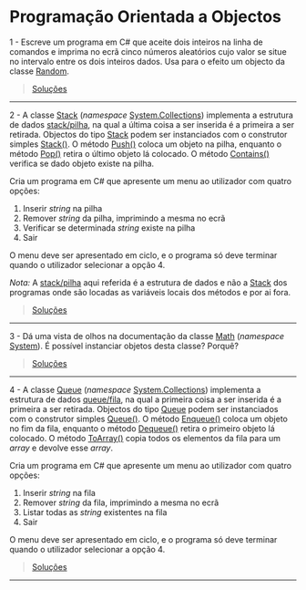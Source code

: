 # Programação Orientada a Objectos

1 - Escreve um programa em C# que aceite dois inteiros na linha de comandos e
imprima no ecrã cinco números aleatórios cujo valor se situe no intervalo
entre os dois inteiros dados. Usa para o efeito um objecto da classe [Random].

> [Soluções](../solucoes/03_poo/01.md)

---

2 - A classe [Stack] (_namespace_ [System.Collections]) implementa a estrutura
de dados [stack/pilha], na qual a última coisa a ser inserida é a primeira a
ser retirada. Objectos do tipo [Stack] podem ser instanciados com o construtor
simples [Stack()]. O método [Push()] coloca um objeto na pilha, enquanto o
método [Pop()] retira o último objeto lá colocado. O método [Contains()]
verifica se dado objeto existe na pilha.

Cria um programa em C# que apresente um menu ao utilizador com quatro opções:

1. Inserir _string_ na pilha
2. Remover _string_ da pilha, imprimindo a mesma no ecrã
3. Verificar se determinada _string_ existe na pilha
4. Sair

O menu deve ser apresentado em ciclo, e o programa só deve terminar quando o
utilizador selecionar a opção 4.

_Nota:_ A [stack/pilha] aqui referida é a estrutura de dados e não a
[Stack] dos programas onde são locadas as variáveis locais dos métodos e por
ai fora.

> [Soluções](../solucoes/03_poo/02.md)

---

3 - Dá uma vista de olhos na documentação da classe [Math] (_namespace_
[System]). É possível instanciar objetos desta classe? Porquê?

> [Soluções](../solucoes/03_poo/03.md)

---

4 - A classe [Queue] (_namespace_ [System.Collections]) implementa a estrutura
de dados [queue/fila], na qual a primeira coisa a ser inserida é a primeira a
ser retirada. Objectos do tipo [Queue] podem ser instanciados com o construtor
simples [Queue()]. O método [Enqueue()] coloca um objeto no fim da fila,
enquanto o método [Dequeue()] retira o primeiro objeto lá colocado. O método
[ToArray()] copia todos os elementos da fila para um _array_ e devolve esse
_array_.

Cria um programa em C# que apresente um menu ao utilizador com quatro opções:

1. Inserir _string_ na fila
2. Remover _string_ da fila, imprimindo a mesma no ecrã
3. Listar todas as _string_ existentes na fila
4. Sair

O menu deve ser apresentado em ciclo, e o programa só deve terminar quando o
utilizador selecionar a opção 4.

> [Soluções](../solucoes/03_poo/04.md)

---

[Stack]: https://docs.microsoft.com/pt-pt/dotnet/api/system.collections.stack
[System]: https://docs.microsoft.com/pt-pt/dotnet/api/system
[System.Collections]: https://docs.microsoft.com/dotnet/api/system.collections
[stack/pilha]: https://en.wikipedia.org/wiki/Stack_(abstract_data_type)
[Stack()]: https://docs.microsoft.com/pt-pt/dotnet/api/system.collections.stack.-ctor#System_Collections_Stack__ctor
[Push()]: https://docs.microsoft.com/pt-pt/dotnet/api/system.collections.stack.push
[Pop()]: https://docs.microsoft.com/pt-pt/dotnet/api/system.collections.stack.pop
[Contains()]: https://docs.microsoft.com/pt-pt/dotnet/api/system.collections.stack.contains
[Random]: https://docs.microsoft.com/pt-pt/dotnet/api/system.random
[Math]: https://docs.microsoft.com/pt-pt/dotnet/api/system.math
[Queue]: https://docs.microsoft.com/pt-pt/dotnet/api/system.collections.queue
[queue/fila]: https://en.wikipedia.org/wiki/Queue_(abstract_data_type)
[Queue()]: https://docs.microsoft.com/pt-pt/dotnet/api/system.collections.queue.-ctor#System_Collections_Queue__ctor
[Enqueue()]: https://docs.microsoft.com/pt-pt/dotnet/api/system.collections.queue.enqueue#System_Collections_Queue_Enqueue_System_Object_
[Dequeue()]: https://docs.microsoft.com/pt-pt/dotnet/api/system.collections.queue.dequeue#System_Collections_Queue_Dequeue
[ToArray()]: https://docs.microsoft.com/pt-pt/dotnet/api/system.collections.queue.toarray
